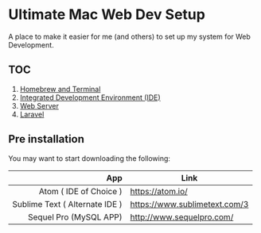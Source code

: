 # Ultimate Mac Web Dev Setup

A place to make it easier for me (and others) to set up my system for Web Development.

## TOC
1. [Homebrew and Terminal](1.Homebrew-and-Terminal.md)
1. [Integrated Development Environment (IDE)](2.IDE.md)
1. [Web Server](3.Web-Server.md)
1. [Laravel](4.Laravel.md)


## Pre installation
You may want to start downloading the following:

| App | Link |
|-----:|---------|
| Atom ( IDE of Choice ) | https://atom.io/ |
| Sublime Text ( Alternate IDE ) | https://www.sublimetext.com/3 |
| Sequel Pro (MySQL APP)| http://www.sequelpro.com/ |